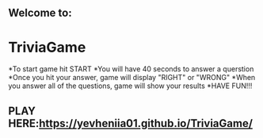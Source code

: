## Welcome to: 
# TriviaGame

 *To start game hit START
 *You will have 40 seconds to answer a querstion
 *Once you hit your answer, game will display "RIGHT" or "WRONG"
 *When you answer all of the questions, game will show your results
 *HAVE FUN!!!
 
## PLAY HERE:https://yevheniia01.github.io/TriviaGame/
